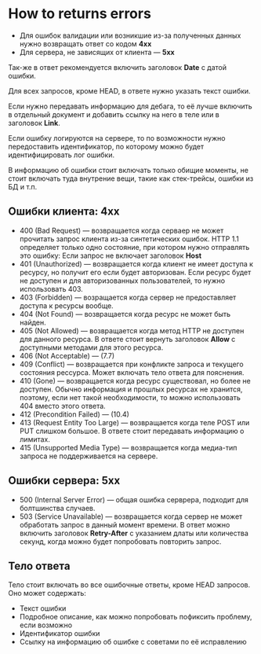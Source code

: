 # How to returns errors

* Для ошибок валидации или возникшие из-за полученных данных нужно возвращать ответ со кодом **4xx**
* Для сервера, не зависящих от клиента — **5xx**

Так-же в ответ рекомендуется включить заголовок **Date** с датой ошибки.

Для всех запросов, кроме HEAD, в ответе нужно указать текст ошибки. 

Если нужно передавать информацию для дебага, то её лучше включить в отдельный документ и добавить ссылку на него в теле или в заголовок **Link**.

Если ошибку логируются на сервере, то по возможности нужно передоставить идентификатор, по которому можно будет идентифицировать лог ошибки.

В информацию об ошибки стоит включать только обищие моменты, не стоит включать туда внутрение вещи, такие как стек-трейсы, ошибки из БД и т.п.

## Ошибки клиента: 4xx

* 400 (Bad Request) — возвращается когда серваер не может прочитать запрос клиента из-за синтетических ошибок. HTTP 1.1 определяет только одно состояние, при котором нужно отправлять это ошибку: Если запрос не включает заголовок **Host**
* 401 (Unauthorized) — возвращается когда клиент не имеет доступа к ресурсу, но получит его если будет авторизован. Если ресурс будет не доступен и для авторизованных пользователей, то нужно использовать 403.
* 403 (Forbidden) — возращается когда сервер не предоставляет доступа к ресурсы вообще.
* 404 (Not Found) — возвращается когда ресурс не может быть найден.
* 405 (Not Allowed) — возвращается когда метод HTTP не доступен для данного ресурса. В ответе стоит вернуть заголовок **Allow** с доступными методами для этого ресурса.
* 406 (Not Acceptable) — (7.7)
* 409 (Conflict) — возвращается при конфликте запроса и текущего состояния рессурса. Может включать тело ответа для пояснения.
* 410 (Gone) — возвращается когда ресурс существовал, но более не доступен. Обычно информация и прошлых ресурсах не хранится, поэтому, если нет такой необходимости, то можно использовать 404 вместо этого ответа.
* 412 (Precondition Failed) — (10.4)
* 413 (Request Entity Too Large) — возвращается когда теле POST или PUT слишком большое. В ответе стоит передавать информацию о лимитах.
* 415 (Unsupported Media Type) — возвращается когда медиа-тип запроса не поддерживается на сервере.

## Ошибки сервера: 5xx

* 500 (Internal Server Error) — общая ошибка серврера, подходит для болтшинства случаев.
* 503 (Service Unavailable) — возвращается когда сервер не может обработать запрос в данный момент времени. В ответ можно включить заголовок **Retry-After** с указанием длаты или количества секунд, когда можно будет попробовать повторить запрос.

## Тело ответа

Тело стоит включать во все ошибочные ответы, кроме HEAD запросов. Оно может содержать:
* Текст ошибки
* Подробное описание, как можно попробовать пофиксить проблему, если возможно
* Идентификатор ошибки
* Ссылку на информацию об ошибке с советами по её исправлению
